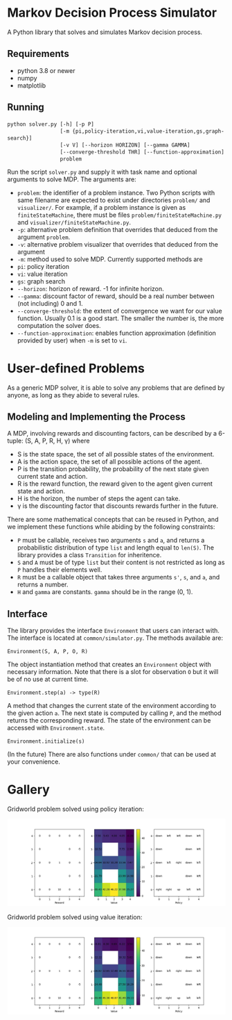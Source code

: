 # Markov Decision Process Simulator

A Python library that solves and simulates Markov decision process.

## Requirements

+ python 3.8 or newer
+ numpy
+ matplotlib

## Running

```
python solver.py [-h] [-p P]
                 [-m {pi,policy-iteration,vi,value-iteration,gs,graph-search}]
                 [-v V] [--horizon HORIZON] [--gamma GAMMA]
                 [--converge-threshold THR] [--function-approximation]
                 problem

```

Run the script ```solver.py``` and supply it with task name and optional arguments to solve MDP. The arguments are:

+ ```problem```: the identifier of a problem instance. Two Python scripts with same filename are expected to exist under directories ```problem/``` and ```visualizer/```. For example, if a problem instance is given as ```finiteStateMachine```, there must be files ```problem/finiteStateMachine.py``` and ```visualizer/finiteStateMachine.py```.
+ ```-p```: alternative problem definition that overrides that deduced from the argument ```problem```.
+ ```-v```: alternative problem visualizer that overrides that deduced from the argument
+ ```-m```: method used to solve MDP. Currently supported methods are
 + ```pi```: policy iteration
 + ```vi```: value iteration
 + ```gs```: graph search
+ ```--horizon```: horizon of reward. -1 for infinite horizon.
+ ```--gamma```: discount factor of reward, should be a real number between (not including) 0 and 1.
+ ```--converge-threshold```: the extent of convergence we want for our value function. Usually 0.1 is a good start. The smaller the number is, the more computation the solver does.
+ ```--function-approximation```: enables function approximation (definition provided by user) when ```-m``` is set to ```vi```.

# User-defined Problems

As a generic MDP solver, it is able to solve any problems that are defined by anyone, as long as they abide to several rules.

## Modeling and Implementing the Process

A MDP, involving rewards and discounting factors, can be described by a 6-tuple: (S, A, P, R, H, γ) where

+ S is the state space, the set of all possible states of the environment.
+ A is the action space, the set of all possible actions of the agent.
+ P is the transition probability, the probability of the next state given current state and action.
+ R is the reward function, the reward given to the agent given current state and action.
+ H is the horizon, the number of steps the agent can take.
+ γ is the discounting factor that discounts rewards further in the future.

There are some mathematical concepts that can be reused in Python, and we implement these functions while abiding by the following constraints:

+ ```P``` must be callable, receives two arguments ```s``` and ```a```, and returns a probabilistic distribution of type ```list``` and length equal to ```len(S)```. The library provides a class ```Transition``` for inheritence.
+ ```S``` and ```A``` must be of type ```list``` but their content is not restricted as long as ```P``` handles their elements well.
+ ```R``` must be a callable object that takes three arguments ```s'```, ```s```, and ```a```, and returns a number.
+ ```H``` and ```gamma``` are constants. ```gamma``` should be in the range (0, 1).

## Interface

The library provides the interface ```Environment``` that users can interact with. The interface is located at ```common/simulator.py```. The methods available are:

```
Environment(S, A, P, O, R)
```

The object instantiation method that creates an ```Environment``` object with necessary information. Note that there is a slot for observation ```O``` but it will be of no use at current time.

```
Environment.step(a) -> type(R)
```

A method that changes the current state of the environment according to the given action ```a```. The next state is computed by calling ```P```, and the method returns the corresponding reward. The state of the environment can be accessed with ```Environment.state```.

```
Environment.initialize(s)
```

(In the future) There are also functions under ```common/``` that can be used at your convenience.

# Gallery

Gridworld problem solved using policy iteration:

![](images/gridworld_policyIteration.jpg)

Gridworld problem solved using value iteration:

![](images/gridworld_valueIteration.jpg)

<!-- press control+shift+M for markdown preview -->
